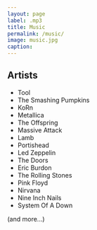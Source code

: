 ```yaml
---
layout: page
label: .mp3
title: Music
permalink: /music/
image: music.jpg
caption:
---
```

## Artists
- Tool
- The Smashing Pumpkins
- KoRn
- Metallica
- The Offspring
- Massive Attack
- Lamb
- Portishead
- Led Zeppelin
- The Doors
- Eric Burdon
- The Rolling Stones
- Pink Floyd
- Nirvana
- Nine Inch Nails
- System Of A Down

(and more...)
